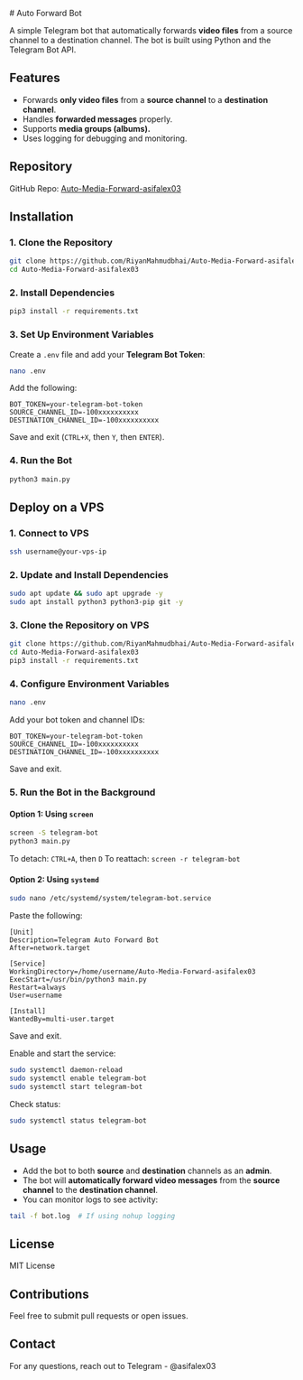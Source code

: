 \# Auto Forward Bot

A simple Telegram bot that automatically forwards **video files** from a source channel to a destination channel. The bot is built using Python and the Telegram Bot API.

## Features
- Forwards **only video files** from a **source channel** to a **destination channel**.
- Handles **forwarded messages** properly.
- Supports **media groups (albums).**
- Uses logging for debugging and monitoring.

## Repository
GitHub Repo: [Auto-Media-Forward-asifalex03](https://github.com/RiyanMahmudbhai/Auto-Media-Forward-asifalex03)

## Installation

### 1. Clone the Repository
```sh
git clone https://github.com/RiyanMahmudbhai/Auto-Media-Forward-asifalex03.git
cd Auto-Media-Forward-asifalex03
```

### 2. Install Dependencies
```sh
pip3 install -r requirements.txt
```

### 3. Set Up Environment Variables
Create a `.env` file and add your **Telegram Bot Token**:
```sh
nano .env
```
Add the following:
```
BOT_TOKEN=your-telegram-bot-token
SOURCE_CHANNEL_ID=-100xxxxxxxxxx
DESTINATION_CHANNEL_ID=-100xxxxxxxxxx
```
Save and exit (`CTRL+X`, then `Y`, then `ENTER`).

### 4. Run the Bot
```sh
python3 main.py
```

## Deploy on a VPS
### 1. Connect to VPS
```sh
ssh username@your-vps-ip
```

### 2. Update and Install Dependencies
```sh
sudo apt update && sudo apt upgrade -y
sudo apt install python3 python3-pip git -y
```

### 3. Clone the Repository on VPS
```sh
git clone https://github.com/RiyanMahmudbhai/Auto-Media-Forward-asifalex03.git
cd Auto-Media-Forward-asifalex03
pip3 install -r requirements.txt
```

### 4. Configure Environment Variables
```sh
nano .env
```
Add your bot token and channel IDs:
```
BOT_TOKEN=your-telegram-bot-token
SOURCE_CHANNEL_ID=-100xxxxxxxxxx
DESTINATION_CHANNEL_ID=-100xxxxxxxxxx
```
Save and exit.

### 5. Run the Bot in the Background
#### Option 1: Using `screen`
```sh
screen -S telegram-bot
python3 main.py
```
To detach: `CTRL+A`, then `D`
To reattach: `screen -r telegram-bot`

#### Option 2: Using `systemd`
```sh
sudo nano /etc/systemd/system/telegram-bot.service
```
Paste the following:
```
[Unit]
Description=Telegram Auto Forward Bot
After=network.target

[Service]
WorkingDirectory=/home/username/Auto-Media-Forward-asifalex03
ExecStart=/usr/bin/python3 main.py
Restart=always
User=username

[Install]
WantedBy=multi-user.target
```
Save and exit.

Enable and start the service:
```sh
sudo systemctl daemon-reload
sudo systemctl enable telegram-bot
sudo systemctl start telegram-bot
```
Check status:
```sh
sudo systemctl status telegram-bot
```

## Usage
- Add the bot to both **source** and **destination** channels as an **admin**.
- The bot will **automatically forward video messages** from the **source channel** to the **destination channel**.
- You can monitor logs to see activity:
```sh
tail -f bot.log  # If using nohup logging
```

## License
MIT License

## Contributions
Feel free to submit pull requests or open issues.

## Contact
For any questions, reach out to Telegram - @asifalex03

